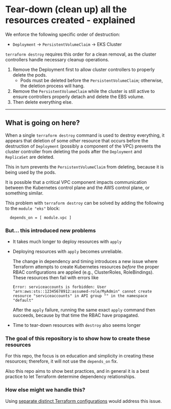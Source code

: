 # Tear-down (clean up) all the resources created - explained


We enforce the following specific order of destruction:
* `Deployment` → `PersistentVolumeClaim` → EKS Cluster

`terraform destroy` requires this order for a clean removal, as the cluster controllers handle necessary cleanup operations.
1. Remove the Deployment first to allow cluster controllers to properly delete the pods.
   - Pods must be deleted before the `PersistentVolumeClaim`; otherwise, the deletion process will hang.
1. Remove the `PersistentVolumeClaim` while the cluster is still active to ensure controllers properly detach and delete the EBS volume.
1. Then delete everything else.

---
## What is going on here?

When a single `terraform destroy` command is used to destroy everything, it appears that deletion of some _other_ resource that occurs before the destruction of `Deployment` (possibly a component of the VPC) prevents the cluster controller from deleting the pods after the `Deployment` and `ReplicaSet` are deleted.

This in turn prevents the `PersistentVolumeClaim` from deleting, because it is being used by the pods.

It is possible that a critical VPC component impacts communication between the Kubernetes control plane and the AWS control plane, or something similar.

This problem with `terraform destroy` can be solved by adding the following to the `module "eks"` block:

```
  depends_on = [ module.vpc ]
```

### But... this introduced new problems

* It takes much longer to deploy resources with `apply`

* Deploying resources with `apply` becomes unreliable. 

  The change in dependency and timing introduces a new issue where Terraform attempts to create Kubernetes resources _before_ the proper RBAC configurations are applied (e.g., ClusterRoles, RoleBindings). These resources then fail with errors like

    ```
    Error: serviceaccounts is forbidden: User "arn:aws:sts::12345678912:assumed-role/MyAdmin" cannot create resource "serviceaccounts" in API group "" in the namespace "default"
    ```

  After the `apply` failure, running the same exact `apply` command then succeeds, because by that time the RBAC have propagated. 

* Time to tear-down resources with `destroy` also seems longer

### The goal of this repository is to show how to create these resources

For this repo, the focus is on education and simplicity in creating these resources; therefore, it will not use the `depends_on` fix.

Also this repo aims to show best practices, and in general it is a best practice to let Terraform determine dependency relationships.

### How else might we handle this?

Using [separate distinct Terraform configurations](./separate_configs.md) would address this issue.